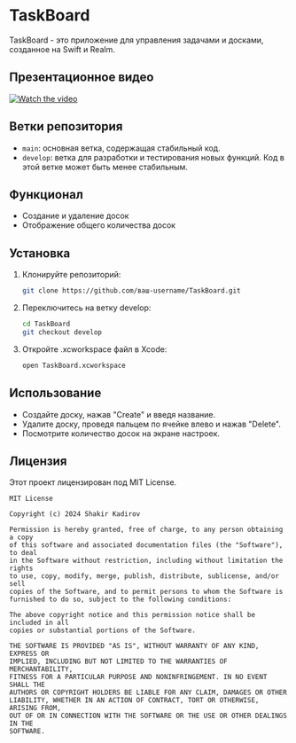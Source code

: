 # TaskBoard

TaskBoard - это приложение для управления задачами и досками, созданное на Swift и Realm.

## Презентационное видео
[![Watch the video](https://img.youtube.com/vi/VghQBRx7X5U/maxresdefault.jpg)](https://youtube.com/shorts/VghQBRx7X5U?feature=share)

## Ветки репозитория

- `main`: основная ветка, содержащая стабильный код.
- `develop`: ветка для разработки и тестирования новых функций. Код в этой ветке может быть менее стабильным. 

## Функционал

- Создание и удаление досок
- Отображение общего количества досок

## Установка

1. Клонируйте репозиторий:
   ```bash
   git clone https://github.com/ваш-username/TaskBoard.git

2. Переключитесь на ветку develop:
    ```bash
    cd TaskBoard
    git checkout develop
3. Откройте .xcworkspace файл в Xcode:
   ```bash
   open TaskBoard.xcworkspace

## Использование

- Создайте доску, нажав "Create" и введя название.
- Удалите доску, проведя пальцем по ячейке влево и нажав "Delete".
- Посмотрите количество досок на экране настроек.


## Лицензия

Этот проект лицензирован под MIT License.
```plaintext
MIT License

Copyright (c) 2024 Shakir Kadirov

Permission is hereby granted, free of charge, to any person obtaining a copy
of this software and associated documentation files (the "Software"), to deal
in the Software without restriction, including without limitation the rights
to use, copy, modify, merge, publish, distribute, sublicense, and/or sell
copies of the Software, and to permit persons to whom the Software is
furnished to do so, subject to the following conditions:

The above copyright notice and this permission notice shall be included in all
copies or substantial portions of the Software.

THE SOFTWARE IS PROVIDED "AS IS", WITHOUT WARRANTY OF ANY KIND, EXPRESS OR
IMPLIED, INCLUDING BUT NOT LIMITED TO THE WARRANTIES OF MERCHANTABILITY,
FITNESS FOR A PARTICULAR PURPOSE AND NONINFRINGEMENT. IN NO EVENT SHALL THE
AUTHORS OR COPYRIGHT HOLDERS BE LIABLE FOR ANY CLAIM, DAMAGES OR OTHER
LIABILITY, WHETHER IN AN ACTION OF CONTRACT, TORT OR OTHERWISE, ARISING FROM,
OUT OF OR IN CONNECTION WITH THE SOFTWARE OR THE USE OR OTHER DEALINGS IN THE
SOFTWARE.

